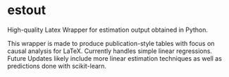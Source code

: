 # estout
High-quality Latex Wrapper for estimation output obtained in Python.

This wrapper is made to produce publication-style tables with focus on causal analysis for LaTeX. Currently handles simple linear regressions.
Future Updates likely include more linear estimation techniques as well as predictions done with scikit-learn.
